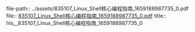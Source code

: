 file-path:: ../assets/835107_Linux_Shell核心编程指南_1659188987735_0.pdf
file:: [835107_Linux_Shell核心编程指南_1659188987735_0.pdf](../assets/835107_Linux_Shell核心编程指南_1659188987735_0.pdf)
title:: hls__835107_Linux_Shell核心编程指南_1659188987735_0
